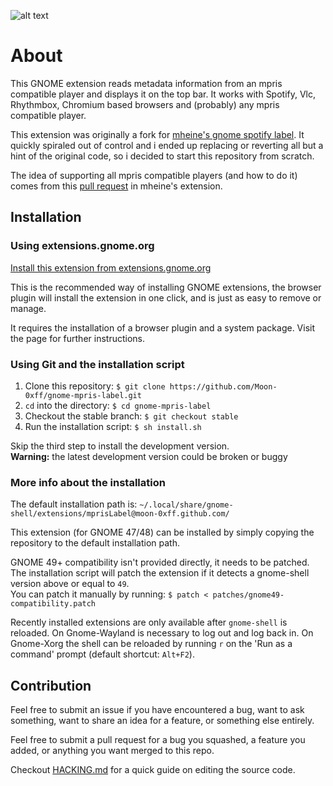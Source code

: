 ![alt text](https://github.com/Moon-0xff/gnome-mpris-label/raw/main/screenshot.png "extension screenshot")

# About
This GNOME extension reads metadata information from an mpris compatible player and displays it on the top bar. It works with Spotify, Vlc, Rhythmbox, Chromium based browsers and (probably) any mpris compatible player.

This extension was originally a fork for [mheine's gnome spotify label](https://github.com/mheine/gnome-shell-spotify-label). It quickly spiraled out of control and i ended up replacing or reverting all but a hint of the original code, so i decided to start this repository from scratch.

The idea of supporting all mpris compatible players (and how to do it) comes from this [pull request](https://github.com/mheine/gnome-shell-spotify-label/pull/21) in mheine's extension.

## Installation

### Using extensions.gnome.org
[Install this extension from extensions.gnome.org](https://extensions.gnome.org/extension/4928/mpris-label)

This is the recommended way of installing GNOME extensions, the browser plugin will install the extension in one click, and is just as easy to remove or manage.

It requires the installation of a browser plugin and a system package. Visit the page for further instructions.

### Using Git and the installation script
1. Clone this repository: `$ git clone https://github.com/Moon-0xff/gnome-mpris-label.git`
2. `cd` into the directory: `$ cd gnome-mpris-label`
3. Checkout the stable branch: `$ git checkout stable`
4. Run the installation script: `$ sh install.sh`

Skip the third step to install the development version.  
**Warning:** the latest development version could be broken or buggy

### More info about the installation

The default installation path is: `~/.local/share/gnome-shell/extensions/mprisLabel@moon-0xff.github.com/`

This extension (for GNOME 47/48) can be installed by simply copying the repository to the default installation path.

GNOME 49+ compatibility isn't provided directly, it needs to be patched.  
The installation script will patch the extension if it detects a gnome-shell version above or equal to `49`.  
You can patch it manually by running: `$ patch < patches/gnome49-compatibility.patch`

Recently installed extensions are only available after `gnome-shell` is reloaded. On Gnome-Wayland is necessary to log out and log back in. On Gnome-Xorg the shell can be reloaded by running `r` on the 'Run as a command' prompt (default shortcut: `Alt+F2`).

## Contribution

Feel free to submit an issue if you have encountered a bug, want to ask something, want to share an idea for a feature, or something else entirely.

Feel free to submit a pull request for a bug you squashed, a feature you added, or anything you want merged to this repo.

Checkout [HACKING.md](https://github.com/Moon-0xff/gnome-mpris-label/blob/main/HACKING.md) for a quick guide on editing the source code.
